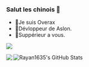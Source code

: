 ### Salut les chinois 👋

- 🔭Je suis Overax
- 🌱Dévloppeur de Aslon.
- 👯Suppérieur a vous.



<a href="https://github.com/Overax">
 <p align="left">
  <img src="https://profile-counter.glitch.me/Overax/count.svg" />
 <p>
</a>

<a href="https://github.com/Overax">
  <img align="left" src="https://github-readme-stats.vercel.app/api/top-langs/?username=Rayan1635&theme=light&hide_langs_below=1" />
</a>
<a href="https://github.com/Overax">
 <img align="left" src="https://github-readme-stats.vercel.app/api?username=Overax&show_icons=true&theme=light&line_height=27" alt="Rayan1635's GitHub Stats" />
</a>
